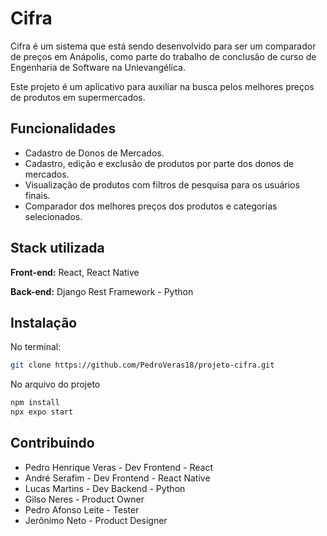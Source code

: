 # Cifra

Cifra é um sistema que está sendo desenvolvido para ser um comparador de preços em Anápolis, como parte do trabalho de conclusão de curso de Engenharia de Software na Unievangélica.

Este projeto é um aplicativo para auxiliar na busca pelos melhores preços de produtos em supermercados.


## Funcionalidades
- Cadastro de Donos de Mercados.
- Cadastro, edição e exclusão de produtos por parte dos donos de mercados.
- Visualização de produtos com filtros de pesquisa para os usuários finais.
- Comparador dos melhores preços dos produtos e categorias selecionados.

## Stack utilizada

**Front-end:** React, React Native

**Back-end:** Django Rest Framework - Python

## Instalação

No terminal:

```bash
git clone https://github.com/PedroVeras18/projeto-cifra.git
```
No arquivo do projeto
```bash
npm install
npx expo start
```

## Contribuindo

- Pedro Henrique Veras - Dev Frontend - React
- André Serafim - Dev Frontend - React Native
- Lucas Martins - Dev Backend - Python
- Gilso Neres - Product Owner
- Pedro Afonso Leite - Tester
- Jerônimo Neto - Product Designer
